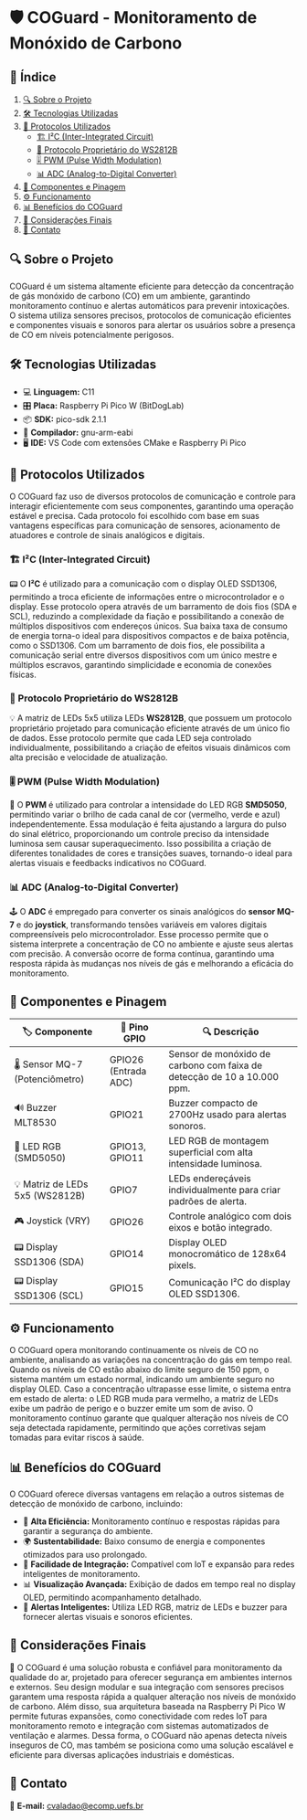 # 🛡️ COGuard - Monitoramento de Monóxido de Carbono

## 📖 Índice

1. [🔍 Sobre o Projeto](#sobre-o-projeto)
2. [🛠️ Tecnologias Utilizadas](#tecnologias-utilizadas)
3. [🔗 Protocolos Utilizados](#protocolos-utilizados)
   - [🏗️ I²C (Inter-Integrated Circuit)](#i²c-inter-integrated-circuit)
   - [🔷 Protocolo Proprietário do WS2812B](#protocolo-proprietário-do-ws2812b)
   - [🎚️ PWM (Pulse Width Modulation)](#pwm-pulse-width-modulation)
   - [📊 ADC (Analog-to-Digital Converter)](#adc-analog-to-digital-converter)
4. [📌 Componentes e Pinagem](#componentes-e-pinagem)
5. [⚙️ Funcionamento](#funcionamento)
6. [📊 Benefícios do COGuard](#benefícios-do-coguard)
7. [🔎 Considerações Finais](#considerações-finais)
8. [📩 Contato](#contato)

## 🔍 Sobre o Projeto <a id="sobre-o-projeto"></a>

COGuard é um sistema altamente eficiente para detecção da concentração de gás monóxido de carbono (CO) em um ambiente, garantindo monitoramento contínuo e alertas automáticos para prevenir intoxicações. O sistema utiliza sensores precisos, protocolos de comunicação eficientes e componentes visuais e sonoros para alertar os usuários sobre a presença de CO em níveis potencialmente perigosos.

## 🛠️ Tecnologias Utilizadas <a id="tecnologias-utilizadas"></a>

- 💻 **Linguagem:** C11
- 🎛️ **Placa:** Raspberry Pi Pico W (BitDogLab)
- 📦 **SDK:** pico-sdk 2.1.1
- 🔧 **Compilador:** gnu-arm-eabi
- 🖥️ **IDE:** VS Code com extensões CMake e Raspberry Pi Pico

## 🔗 Protocolos Utilizados <a id="protocolos-utilizados"></a>

O COGuard faz uso de diversos protocolos de comunicação e controle para interagir eficientemente com seus componentes, garantindo uma operação estável e precisa. Cada protocolo foi escolhido com base em suas vantagens específicas para comunicação de sensores, acionamento de atuadores e controle de sinais analógicos e digitais.

### 🏗️ I²C (Inter-Integrated Circuit) <a id="i²c-inter-integrated-circuit"></a>

📟 O **I²C** é utilizado para a comunicação com o display OLED SSD1306, permitindo a troca eficiente de informações entre o microcontrolador e o display. Esse protocolo opera através de um barramento de dois fios (SDA e SCL), reduzindo a complexidade da fiação e possibilitando a conexão de múltiplos dispositivos com endereços únicos. Sua baixa taxa de consumo de energia torna-o ideal para dispositivos compactos e de baixa potência, como o SSD1306. Com um barramento de dois fios, ele possibilita a comunicação serial entre diversos dispositivos com um único mestre e múltiplos escravos, garantindo simplicidade e economia de conexões físicas.

### 🔷 Protocolo Proprietário do WS2812B <a id="protocolo-proprietário-do-ws2812b"></a>

💡 A matriz de LEDs 5x5 utiliza LEDs **WS2812B**, que possuem um protocolo proprietário projetado para comunicação eficiente através de um único fio de dados. Esse protocolo permite que cada LED seja controlado individualmente, possibilitando a criação de efeitos visuais dinâmicos com alta precisão e velocidade de atualização.

### 🎚️ PWM (Pulse Width Modulation) <a id="pwm-pulse-width-modulation"></a>

🌈 O **PWM** é utilizado para controlar a intensidade do LED RGB **SMD5050**, permitindo variar o brilho de cada canal de cor (vermelho, verde e azul) independentemente. Essa modulação é feita ajustando a largura do pulso do sinal elétrico, proporcionando um controle preciso da intensidade luminosa sem causar superaquecimento. Isso possibilita a criação de diferentes tonalidades de cores e transições suaves, tornando-o ideal para alertas visuais e feedbacks indicativos no COGuard.

### 📊 ADC (Analog-to-Digital Converter) <a id="adc-analog-to-digital-converter"></a>

🕹️ O **ADC** é empregado para converter os sinais analógicos do **sensor MQ-7** e do **joystick**, transformando tensões variáveis em valores digitais compreensíveis pelo microcontrolador. Esse processo permite que o sistema interprete a concentração de CO no ambiente e ajuste seus alertas com precisão. A conversão ocorre de forma contínua, garantindo uma resposta rápida às mudanças nos níveis de gás e melhorando a eficácia do monitoramento.

## 📌 Componentes e Pinagem <a id="componentes-e-pinagem"></a>

| 🏷️ Componente                 | 📌 Pino GPIO | 🔍 Descrição |
|------------------------------|-----------|---------------------------------|
| 🌡️ Sensor MQ-7 (Potenciômetro) | GPIO26 (Entrada ADC) | Sensor de monóxido de carbono com faixa de detecção de 10 a 10.000 ppm. |
| 🔊 Buzzer MLT8530            | GPIO21    | Buzzer compacto de 2700Hz usado para alertas sonoros. |
| 🌈 LED RGB (SMD5050)         | GPIO13, GPIO11 | LED RGB de montagem superficial com alta intensidade luminosa. |
| 💡 Matriz de LEDs 5x5 (WS2812B) | GPIO7     | LEDs endereçáveis individualmente para criar padrões de alerta. |
| 🎮 Joystick (VRY)            | GPIO26    | Controle analógico com dois eixos e botão integrado. |
| 📟 Display SSD1306 (SDA)     | GPIO14    | Display OLED monocromático de 128x64 pixels. |
| 📟 Display SSD1306 (SCL)     | GPIO15    | Comunicação I²C do display OLED SSD1306. |

## ⚙️ Funcionamento <a id="funcionamento"></a>

O COGuard opera monitorando continuamente os níveis de CO no ambiente, analisando as variações na concentração do gás em tempo real. Quando os níveis de CO estão abaixo do limite seguro de 150 ppm, o sistema mantém um estado normal, indicando um ambiente seguro no display OLED. Caso a concentração ultrapasse esse limite, o sistema entra em estado de alerta: o LED RGB muda para vermelho, a matriz de LEDs exibe um padrão de perigo e o buzzer emite um som de aviso. O monitoramento contínuo garante que qualquer alteração nos níveis de CO seja detectada rapidamente, permitindo que ações corretivas sejam tomadas para evitar riscos à saúde.

## 📊 Benefícios do COGuard <a id="benefícios-do-coguard"></a>

O COGuard oferece diversas vantagens em relação a outros sistemas de detecção de monóxido de carbono, incluindo:

- 🚀 **Alta Eficiência:** Monitoramento contínuo e respostas rápidas para garantir a segurança do ambiente.
- 🌍 **Sustentabilidade:** Baixo consumo de energia e componentes otimizados para uso prolongado.
- 🔧 **Facilidade de Integração:** Compatível com IoT e expansão para redes inteligentes de monitoramento.
- 📊 **Visualização Avançada:** Exibição de dados em tempo real no display OLED, permitindo acompanhamento detalhado.
- 🔔 **Alertas Inteligentes:** Utiliza LED RGB, matriz de LEDs e buzzer para fornecer alertas visuais e sonoros eficientes.

## 🔎 Considerações Finais <a id="considerações-finais"></a>

🔬 O COGuard é uma solução robusta e confiável para monitoramento da qualidade do ar, projetado para oferecer segurança em ambientes internos e externos. Seu design modular e sua integração com sensores precisos garantem uma resposta rápida a qualquer alteração nos níveis de monóxido de carbono. Além disso, sua arquitetura baseada na Raspberry Pi Pico W permite futuras expansões, como conectividade com redes IoT para monitoramento remoto e integração com sistemas automatizados de ventilação e alarmes. Dessa forma, o COGuard não apenas detecta níveis inseguros de CO, mas também se posiciona como uma solução escalável e eficiente para diversas aplicações industriais e domésticas.

## 📩 Contato <a id="contato"></a>

📧 **E-mail:** <cvaladao@ecomp.uefs.br>

